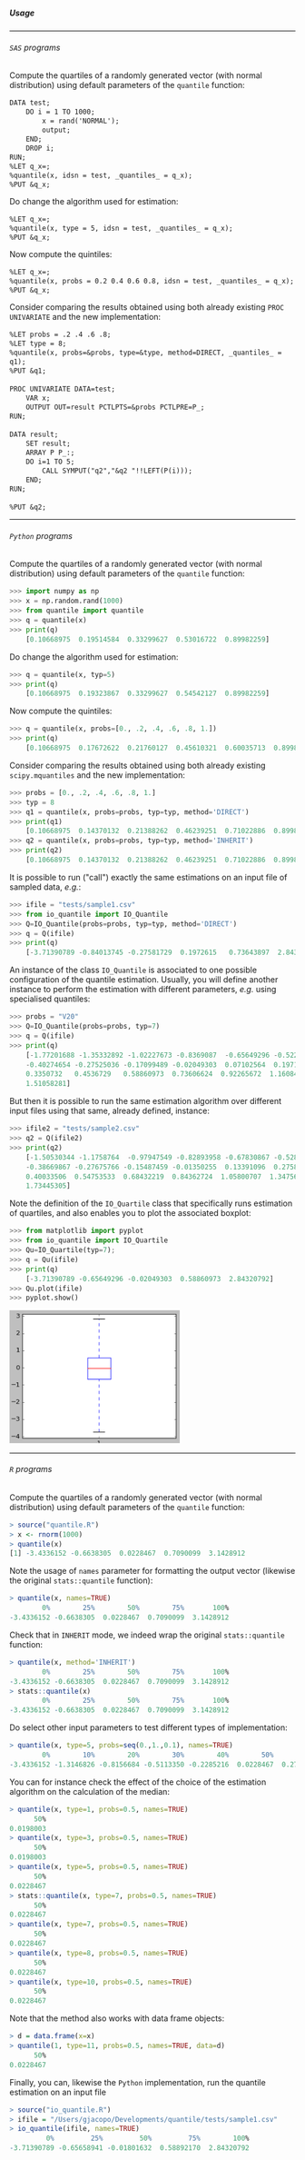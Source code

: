 ##### <a name="Usage"></a>Usage

<hr size="5" style="color:black;background-color:black;" />

###### `SAS` programs

Compute the quartiles of a randomly generated vector (with normal distribution) using default parameters of the `quantile` function:
~~~sas
DATA test;
	DO i = 1 TO 1000;
  		x = rand('NORMAL');
  		output;
	END;
	DROP i;
RUN;
%LET q_x=;
%quantile(x, idsn = test, _quantiles_ = q_x);
%PUT &q_x;
~~~

Do change the algorithm used for estimation:
~~~sas
%LET q_x=;
%quantile(x, type = 5, idsn = test, _quantiles_ = q_x);
%PUT &q_x;
~~~

Now compute the quintiles:
~~~sas
%LET q_x=;
%quantile(x, probs = 0.2 0.4 0.6 0.8, idsn = test, _quantiles_ = q_x);
%PUT &q_x;
~~~

Consider comparing the results obtained using both already existing `PROC UNIVARIATE` and the new implementation:
~~~sas
%LET probs = .2 .4 .6 .8;
%LET type = 8;
%quantile(x, probs=&probs, type=&type, method=DIRECT, _quantiles_ = q1);
%PUT &q1;

PROC UNIVARIATE DATA=test;
    VAR x;
    OUTPUT OUT=result PCTLPTS=&probs PCTLPRE=P_;
RUN;

DATA result;
    SET result;
    ARRAY P P_:;
    DO i=1 TO 5;
        CALL SYMPUT("q2","&q2 "!!LEFT(P(i)));
    END;
RUN;

%PUT &q2;
~~~

<hr size="5" style="color:black;background-color:black;" />

###### `Python` programs

Compute the quartiles of a randomly generated vector (with normal distribution) using default parameters of the `quantile` function:
~~~py
>>> import numpy as np
>>> x = np.random.rand(1000)
>>> from quantile import quantile
>>> q = quantile(x)
>>> print(q)
	[0.10668975  0.19514584  0.33299627  0.53016722  0.89982259]
~~~

Do change the algorithm used for estimation:
~~~py
>>> q = quantile(x, typ=5)
>>> print(q)
	[0.10668975  0.19323867  0.33299627  0.54542127  0.89982259]
~~~

Now compute the quintiles:
~~~py
>>> q = quantile(x, probs=[0., .2, .4, .6, .8, 1.])
>>> print(q)
	[0.10668975  0.17672622  0.21760127  0.45610321  0.60035713  0.89982259]
~~~

Consider comparing the results obtained using both already existing `scipy.mquantiles` and the new implementation:
~~~py
>>> probs = [0., .2, .4, .6, .8, 1.]
>>> typ = 8
>>> q1 = quantile(x, probs=probs, typ=typ, method='DIRECT')
>>> print(q1)
	[0.10668975  0.14370132  0.21388262  0.46239251  0.71022886  0.89982259]
>>> q2 = quantile(x, probs=probs, typ=typ, method='INHERIT')
>>> print(q2)
	[0.10668975  0.14370132  0.21388262  0.46239251  0.71022886  0.89982259]
~~~

It is possible to run ("call") exactly the same estimations on an input file of sampled data, _e.g._:
~~~py
>>> ifile = "tests/sample1.csv"
>>> from io_quantile import IO_Quantile
>>> Q=IO_Quantile(probs=probs, typ=typ, method='DIRECT')
>>> q = Q(ifile)
>>> print(q)
	[-3.71390789 -0.84013745 -0.27581729  0.1972615   0.73643897  2.84320792]
~~~

An instance of the class `IO_Quantile` is associated to one possible configuration of the quantile estimation. Usually, you will define another instance to perform the estimation with different parameters, _e.g._ using specialised quantiles:
~~~py
>>> probs = "V20"
>>> Q=IO_Quantile(probs=probs, typ=7)
>>> q = Q(ifile)
>>> print(q)
	[-1.77201688 -1.35332892 -1.02227673 -0.8369087  -0.65649296 -0.52217107
 	-0.40274654 -0.27525036 -0.17099489 -0.02049303  0.07102564  0.1971682
  	0.3350732   0.4536729   0.58860973  0.73606624  0.92265672  1.16084927
  	1.51058281]
~~~

But then it is possible to run the same estimation algorithm over different input files using that same, already defined, instance:
~~~py
>>> ifile2 = "tests/sample2.csv"
>>> q2 = Q(ifile2)
>>> print(q2)
	[-1.50530344 -1.1758764  -0.97947549 -0.82893958 -0.67830867 -0.52803119
 	-0.38669867 -0.27675766 -0.15487459 -0.01350255  0.13391096  0.27587611
 	0.40033506  0.54753533  0.68432219  0.84362724  1.05800707  1.34756166
  	1.73445305]
~~~

Note the definition of the `IO_Quartile` class that specifically runs estimation of quartiles, and also enables you to plot the associated boxplot:
~~~py
>>> from matplotlib import pyplot
>>> from io_quantile import IO_Quartile
>>> Qu=IO_Quartile(typ=7); 
>>> q = Qu(ifile)
>>> print(q)
	[-3.71390789 -0.65649296 -0.02049303  0.58860973  2.84320792]
>>> Qu.plot(ifile)
>>> pyplot.show()
~~~
<img src="boxplot.png" alt="app view" width="300">

<hr size="5" style="color:black;background-color:black;" />

###### `R` programs

Compute the quartiles of a randomly generated vector (with normal distribution) using default parameters of the `quantile` function:
~~~r
> source("quantile.R")
> x <- rnorm(1000)
> quantile(x)
[1] -3.4336152 -0.6638305  0.0228467  0.7090099  3.1428912
~~~

Note the usage of `names` parameter for formatting the output vector (likewise the original `stats::quantile` function):
~~~r
> quantile(x, names=TRUE)
        0%        25%        50%        75%       100% 
-3.4336152 -0.6638305  0.0228467  0.7090099  3.1428912 
~~~

Check that in `INHERIT` mode, we indeed wrap the original `stats::quantile` function:
~~~r
> quantile(x, method='INHERIT')
        0%        25%        50%        75%       100% 
-3.4336152 -0.6638305  0.0228467  0.7090099  3.1428912 
> stats::quantile(x)
        0%        25%        50%        75%       100% 
-3.4336152 -0.6638305  0.0228467  0.7090099  3.1428912 
~~~

Do select other input parameters to test different types of implementation: 
~~~r
> quantile(x, type=5, probs=seq(0.,1.,0.1), names=TRUE)
        0%        10%        20%        30%        40%        50%        60%        70%        80%        90%       100% 
-3.4336152 -1.3146826 -0.8156684 -0.5113350 -0.2285216  0.0228467  0.2787606  0.5420263  0.8906395  1.3397724  3.1428912 
~~~

You can for instance check the effect of the choice of the estimation algorithm on the calculation of the median:
~~~r
> quantile(x, type=1, probs=0.5, names=TRUE)
      50% 
0.0198003 
> quantile(x, type=3, probs=0.5, names=TRUE)
      50% 
0.0198003 
> quantile(x, type=5, probs=0.5, names=TRUE)
      50% 
0.0228467 
> stats::quantile(x, type=7, probs=0.5, names=TRUE)
      50% 
0.0228467 
> quantile(x, type=7, probs=0.5, names=TRUE)
      50% 
0.0228467 
> quantile(x, type=8, probs=0.5, names=TRUE)
      50% 
0.0228467 
> quantile(x, type=10, probs=0.5, names=TRUE)
      50% 
0.0228467 
~~~

Note that the method also works with data frame objects:
~~~r
> d = data.frame(x=x)
> quantile(1, type=11, probs=0.5, names=TRUE, data=d)
      50% 
0.0228467 
~~~

Finally, you can, likewise the `Python` implementation, run the quantile estimation on an input file 
~~~r
> source("io_quantile.R")
> ifile = "/Users/gjacopo/Developments/quantile/tests/sample1.csv"
> io_quantile(ifile, names=TRUE)
         0%         25%         50%         75%        100% 
-3.71390789 -0.65658941 -0.01801632  0.58892170  2.84320792 
~~~
